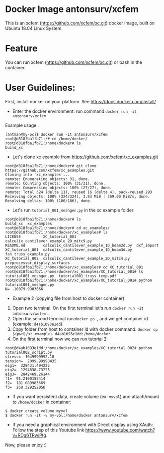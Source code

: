 # Docker Image antonsurv/xcfem

This is an xcfem (https://github.com/xcfem/xc.git) docker image, built on Ubuntu 18.04 Linux System.

# Feature
You can run xcfem (https://github.com/xcfem/xc.git) or bash in the container.

# User Guidelines:
First, install docker on your platform. See https://docs.docker.com/install/

- Enter the docker environment:
run command ```docker run -it antonsurv/xcfem```

Example usage:
```
[antman@my-pc]$ docker run -it antonsurv/xcfem
root@d818fba1fb71:/# cd /home/docker/
root@d818fba1fb71:/home/docker# ls
build_xc
```
- Let's clone xc example  from https://github.com/xcfem/xc_examples.git
```
root@d818fba1fb71:/home/docker# git clone https://github.com/xcfem/xc_examples.git
Cloning into 'xc_examples'...
remote: Enumerating objects: 31, done.
remote: Counting objects: 100% (31/31), done.
remote: Compressing objects: 100% (27/27), done.
remote: Total 324 (delta 11), reused 16 (delta 4), pack-reused 293
Receiving objects: 100% (324/324), 3.83 MiB | 369.00 KiB/s, done.
Resolving deltas: 100% (186/186), done.
```
- Let's run ```tutorial_001_meshgen.py``` in the xc example folder:
```
root@d818fba1fb71:/home/docker# ls
build_xc  xc_examples
root@d818fba1fb71:/home/docker# cd xc_examples/
root@d818fba1fb71:/home/docker/xc_examples# ls
LICENSE          XC_tutorial_003                           calculix_cantilever_example_2D_mitc9.py
README.md        calculix_cantilever_example_1D_beam2d.py  dxf_import
XC_tutorial_001  calculix_cantilever_example_1D_beam3d.py  fan_truss_example.py
XC_tutorial_002  calculix_cantilever_example_2D_mitc4.py   preprocessor_display_surfaces
root@d818fba1fb71:/home/docker/xc_examples# cd XC_tutorial_001
root@d818fba1fb71:/home/docker/xc_examples/XC_tutorial_001# ls
tutorial001_meshgen.py  tutorial001_truss_temp.pdf
root@d818fba1fb71:/home/docker/xc_examples/XC_tutorial_001# python tutorial001_meshgen.py 
N= -10079.9983066
```

- Example 2 (copying file from host to docker container): 
1. Open two terminal.  On the first terminal let's run ```docker run -it antonsurv/xcfem``` . 
2. Open the second terminal run:```docker ps ```, and we get container id (example: ```d4ab1093e1dd```).
3. Copy folder from host to container id with docker command:
```docker cp $(pwd)/xc_examples d4ab1093e1dd:/home/docker``` 
4. On the first terminal now we can run tutorial  2:
```
root@d4ab1093e1dd:/home/docker/xc_examples/XC_tutorial_002# python tutorial002_script.py 
stress=  1049999992.18
tension=  2099.99998435
eig1=  328431.494225
eig2=  1294638.73225
eig3=  2842469.26144
f1=  91.2100155414
f2=  181.089983669
f3=  268.329252056
```
- If you want persistent data, create volume (ex: ```myvol```) and attach/mount to ```/home/docker``` in container:
```
$ docker create volume myvol
$ docker run -it -v my-vol:/home/docker antonsurv/xcfem
```

- If you need a graphical environment with Direct display using XAuth: Follow the step of this Youtube link https://www.youtube.com/watch?v=RDg6TRwiPtg. 

Now, please enjoy :)
